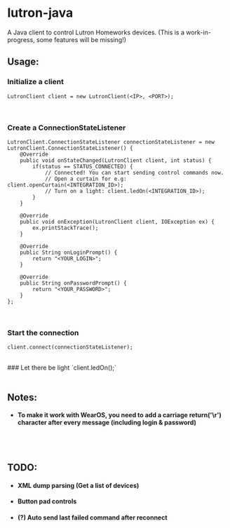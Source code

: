 # lutron-java
A Java client to control Lutron Homeworks devices. (This is a work-in-progress, some features will be missing!)</br>


## Usage:
### Initialize a client
`LutronClient client = new LutronClient(<IP>, <PORT>);`

</br>

### Create a ConnectionStateListener
```
LutronClient.ConnectionStateListener connectionStateListener = new LutronClient.ConnectionStateListener() {
    @Override
    public void onStateChanged(LutronClient client, int status) {
        if(status == STATUS_CONNECTED) {
            // Connected! You can start sending control commands now.
            // Open a curtain for e.g: client.openCurtain(<INTEGRATION_ID>);
            // Turn on a light: client.ledOn(<INTEGRATION_ID>);
        }
    }

    @Override
    public void onException(LutronClient client, IOException ex) {
        ex.printStackTrace();
    }

    @Override
    public String onLoginPrompt() {
        return "<YOUR_LOGIN>";
    }

    @Override
    public String onPasswordPrompt() {
        return "<YOUR_PASSWORD>";
    }
};
```

</br>

### Start the connection
`client.connect(connectionStateListener);`

</br>
### Let there be light
`client.ledOn(<INTEGRATION_ID>);`

</br>
</br>

## Notes:
* #### To make it work with WearOS, you need to add a carriage return('\r') character after every message (including login & password)

</br>
</br>

## TODO:
* #### XML dump parsing (Get a list of devices)
* #### Button pad controls
* #### (?) Auto send last failed command after reconnect
